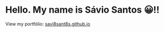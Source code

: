 # Hello. My name is Sávio Santos 😀!!
View my portfólio: [savi8sant8s.github.io](https://savi8sant8s.github.io/)
